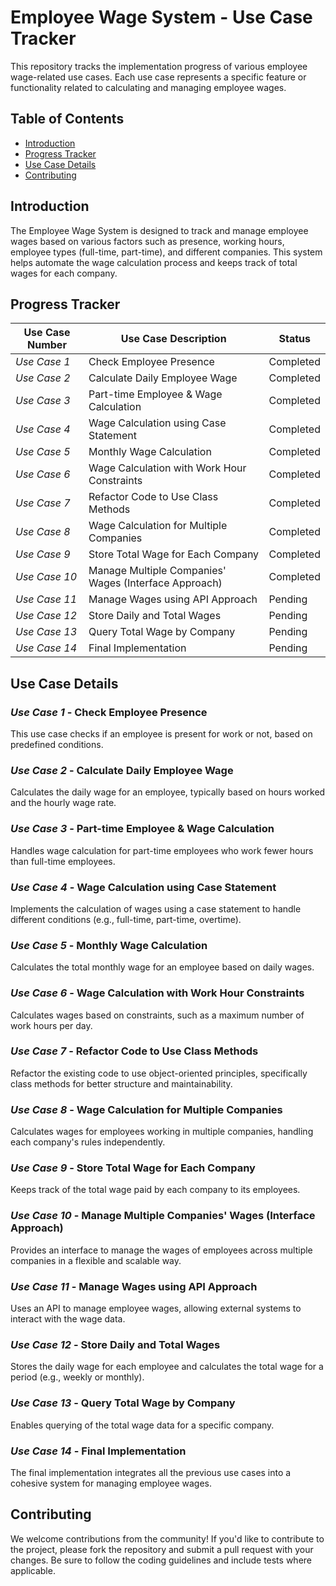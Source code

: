 # Employee Wage System - Use Case Tracker

This repository tracks the implementation progress of various employee wage-related use cases. Each use case represents a specific feature or functionality related to calculating and managing employee wages.

## Table of Contents
- [Introduction](#introduction)
- [Progress Tracker](#progress-tracker)
- [Use Case Details](#use-case-details)
- [Contributing](#contributing)


## Introduction

The Employee Wage System is designed to track and manage employee wages based on various factors such as presence, working hours, employee types (full-time, part-time), and different companies. This system helps automate the wage calculation process and keeps track of total wages for each company.

## Progress Tracker

| Use Case Number | Use Case Description                                  | Status      |
|-----------------|-------------------------------------------------------|-------------|
| _Use Case 1_    | Check Employee Presence                               | Completed   |
| _Use Case 2_    | Calculate Daily Employee Wage                         | Completed   |
| _Use Case 3_    | Part-time Employee & Wage Calculation                 | Completed   |
| _Use Case 4_    | Wage Calculation using Case Statement                 | Completed   |
| _Use Case 5_    | Monthly Wage Calculation                              | Completed   |
| _Use Case 6_    | Wage Calculation with Work Hour Constraints           | Completed   |
| _Use Case 7_    | Refactor Code to Use Class Methods                    | Completed   |
| _Use Case 8_    | Wage Calculation for Multiple Companies               | Completed   |
| _Use Case 9_    | Store Total Wage for Each Company                     | Completed   |
| _Use Case 10_   | Manage Multiple Companies' Wages (Interface Approach) | Completed   |
| _Use Case 11_   | Manage Wages using API Approach                       | Pending     |
| _Use Case 12_   | Store Daily and Total Wages                           | Pending     |
| _Use Case 13_   | Query Total Wage by Company                           | Pending     |
| _Use Case 14_   | Final Implementation                                  | Pending     |

## Use Case Details

### _Use Case 1_ - Check Employee Presence
This use case checks if an employee is present for work or not, based on predefined conditions.

### _Use Case 2_ - Calculate Daily Employee Wage
Calculates the daily wage for an employee, typically based on hours worked and the hourly wage rate.

### _Use Case 3_ - Part-time Employee & Wage Calculation
Handles wage calculation for part-time employees who work fewer hours than full-time employees.

### _Use Case 4_ - Wage Calculation using Case Statement
Implements the calculation of wages using a case statement to handle different conditions (e.g., full-time, part-time, overtime).

### _Use Case 5_ - Monthly Wage Calculation
Calculates the total monthly wage for an employee based on daily wages.

### _Use Case 6_ - Wage Calculation with Work Hour Constraints
Calculates wages based on constraints, such as a maximum number of work hours per day.

### _Use Case 7_ - Refactor Code to Use Class Methods
Refactor the existing code to use object-oriented principles, specifically class methods for better structure and maintainability.

### _Use Case 8_ - Wage Calculation for Multiple Companies
Calculates wages for employees working in multiple companies, handling each company's rules independently.

### _Use Case 9_ - Store Total Wage for Each Company
Keeps track of the total wage paid by each company to its employees.

### _Use Case 10_ - Manage Multiple Companies' Wages (Interface Approach)
Provides an interface to manage the wages of employees across multiple companies in a flexible and scalable way.

### _Use Case 11_ - Manage Wages using API Approach
Uses an API to manage employee wages, allowing external systems to interact with the wage data.

### _Use Case 12_ - Store Daily and Total Wages
Stores the daily wage for each employee and calculates the total wage for a period (e.g., weekly or monthly).

### _Use Case 13_ - Query Total Wage by Company
Enables querying of the total wage data for a specific company.

### _Use Case 14_ - Final Implementation
The final implementation integrates all the previous use cases into a cohesive system for managing employee wages.

## Contributing

We welcome contributions from the community! If you'd like to contribute to the project, please fork the repository and submit a pull request with your changes. Be sure to follow the coding guidelines and include tests where applicable.

